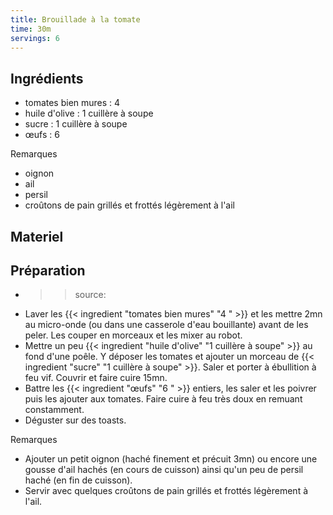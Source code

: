 ```yaml
---
title: Brouillade à la tomate
time: 30m
servings: 6
---
```


## Ingrédients

* tomates bien mures : 4 
* huile d'olive : 1 cuillère à soupe
* sucre : 1 cuillère à soupe
* œufs : 6 

Remarques
* oignon
* ail
* persil
* croûtons de pain grillés et frottés légèrement à l'ail


## Materiel



## Préparation

* >> source:
* Laver les {{< ingredient "tomates bien mures" "4 " >}} et les mettre 2mn au micro-onde (ou dans une casserole d'eau bouillante) avant de les peler. Les couper en morceaux et les mixer au robot.
* Mettre un peu {{< ingredient "huile d'olive" "1 cuillère à soupe" >}} au fond d'une poêle. Y déposer les tomates et ajouter un morceau de {{< ingredient "sucre" "1 cuillère à soupe" >}}. Saler et porter à ébullition à feu vif. Couvrir et faire cuire 15mn.
* Battre les {{< ingredient "œufs" "6 " >}} entiers, les saler et les poivrer puis les ajouter aux tomates. Faire cuire à feu très doux en remuant constamment.
* Déguster sur des toasts.

Remarques
* Ajouter un petit oignon (haché finement et précuit 3mn) ou encore une gousse d'ail hachés (en cours de cuisson) ainsi qu'un peu de persil haché (en fin de cuisson).
* Servir avec quelques croûtons de pain grillés et frottés légèrement à l'ail.


